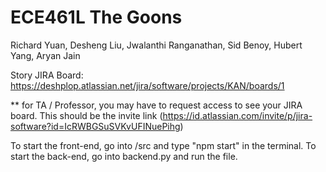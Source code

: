 # ECE461L The Goons

Richard Yuan, Desheng Liu, Jwalanthi Ranganathan, Sid Benoy, Hubert Yang, Aryan Jain

Story JIRA Board: https://deshplop.atlassian.net/jira/software/projects/KAN/boards/1




** for TA / Professor, you may have to request access to see your JIRA board. This should be the invite link (https://id.atlassian.com/invite/p/jira-software?id=IcRWBGSuSVKvUFINuePihg)


To start the front-end, go into /src and type "npm start" in the terminal. 
To start the back-end, go into backend.py and run the file.
